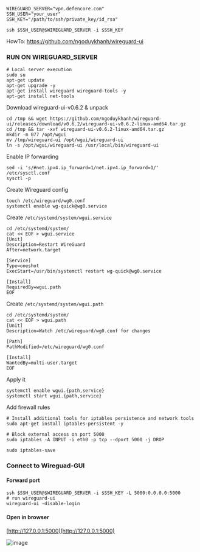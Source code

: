 ```
WIREGUARD_SERVER="vpn.defencore.com"
SSH_USER="your_user"
SSH_KEY="/path/to/ssh/private_key/id_rsa"
```

```
ssh $SSH_USER@$WIREGUARD_SERVER -i $SSH_KEY
```

HowTo: https://github.com/ngoduykhanh/wireguard-ui

### RUN ON WIREGUARD_SERVER
```
# Local server execution
sudo su
apt-get update
apt-get upgrade -y
apt-get install wireguard wireguard-tools -y
apt-get install net-tools
```

Download wireguard-ui-v0.6.2 & unpack
```
cd /tmp && wget https://github.com/ngoduykhanh/wireguard-ui/releases/download/v0.6.2/wireguard-ui-v0.6.2-linux-amd64.tar.gz
cd /tmp && tar -xvf wireguard-ui-v0.6.2-linux-amd64.tar.gz
mkdir -m 077 /opt/wgui
mv /tmp/wireguard-ui /opt/wgui/wireguard-ui
ln -s /opt/wgui/wireguard-ui /usr/local/bin/wireguard-ui
```

Enable IP forwarding
```
sed -i 's/#net.ipv4.ip_forward=1/net.ipv4.ip_forward=1/' /etc/sysctl.conf
sysctl -p
```

Create Wireguard config
```
touch /etc/wireguard/wg0.conf
systemctl enable wg-quick@wg0.service
```

Create `/etc/systemd/system/wgui.service`
```
cd /etc/systemd/system/
cat << EOF > wgui.service
[Unit]
Description=Restart WireGuard
After=network.target

[Service]
Type=oneshot
ExecStart=/usr/bin/systemctl restart wg-quick@wg0.service

[Install]
RequiredBy=wgui.path
EOF
```

Create `/etc/systemd/system/wgui.path`
```
cd /etc/systemd/system/
cat << EOF > wgui.path
[Unit]
Description=Watch /etc/wireguard/wg0.conf for changes

[Path]
PathModified=/etc/wireguard/wg0.conf

[Install]
WantedBy=multi-user.target
EOF
```

Apply it
```
systemctl enable wgui.{path,service}
systemctl start wgui.{path,service}
```


Add firewall rules
```
# Install additional tools for iptables persistence and network tools
sudo apt-get install iptables-persistent -y

# Block external access on port 5000
sudo iptables -A INPUT -i eth0 -p tcp --dport 5000 -j DROP

sudo iptables-save
```

### Connect to Wireguad-GUI

#### Forward port
```
ssh $SSH_USER@$WIREGUARD_SERVER -i $SSH_KEY -L 5000:0.0.0.0:5000
# run wireguard-ui
wireguard-ui -disable-login
```
#### Open in browser

[http://127.0.0.1:5000](http://127.0.0.1:5000)

![image](https://github.com/user-attachments/assets/04c67fd1-b0cf-41f5-8c62-90b5e7462d11)
